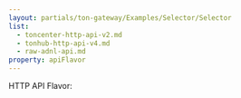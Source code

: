```yaml
---
layout: partials/ton-gateway/Examples/Selector/Selector
list:
  - toncenter-http-api-v2.md
  - tonhub-http-api-v4.md
  - raw-adnl-api.md
property: apiFlavor
---
```


HTTP API Flavor: